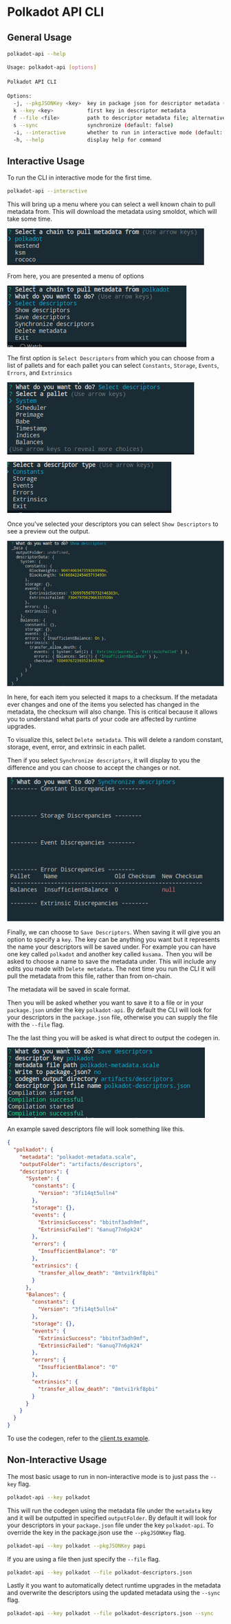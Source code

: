 # Polkadot API CLI

## General Usage

```sh
polkadot-api --help
```

```sh
Usage: polkadot-api [options]

Polkadot API CLI

Options:
  -j, --pkgJSONKey <key>  key in package json for descriptor metadata (default: "polkadot-api")
  k --key <key>           first key in descriptor metadata
  f --file <file>         path to descriptor metadata file; alternative to package json
  s --sync                synchronize (default: false)
  -i, --interactive       whether to run in interactive mode (default: false)
  -h, --help              display help for command
```

## Interactive Usage

To run the CLI in interactive mode for the first time.

```sh
polkadot-api --interactive
```

This will bring up a menu where you can select a well known chain to pull metadata
from. This will download the metadata using smoldot, which will take some time.

![Interactive Well Known Chains](./img/interactive-wellknown-chains.png)

From here, you are presented a menu of options

![Options Menu](./img/options-menu.png)

The first option is `Select Descriptors` from which you can choose from a list of
pallets and for each pallet you can select `Constants`, `Storage`, `Events`,
`Errors`, and `Extrinsics`

![Select Descriptors](./img/select-descriptors.png)

![Select Descriptor Types](./img/select-descriptor-types.png)

Once you've selected your descriptors you can select `Show Descriptors` to see
a preview out the output.

![Descriptor Preview](./img/descriptor-preview.png)

In here, for each item you selected it maps to a checksum. If the metadata ever
changes and one of the items you selected has changed in the metadata, the
checksum will also change. This is critical because it allows you
to understand what parts of your code are affected by runtime upgrades.

To visualize this, select `Delete metadata`. This will delete a random constant,
storage, event, error, and extrinsic in each pallet.

Then if you select `Synchronize descriptors`, it will display to you the difference
and you can choose to accept the changes or not.

![Sync Descriptors](./img/sync-descriptors.png)

Finally, we can choose to `Save Descriptors`. When saving it will give you
an option to specify a `key`. The key can be anything you want but it represents
the name your descriptors will be saved under. For example you can have one
key called `polkadot` and another key called `kusama.` Then you will be asked
to choose a name to save the metadata under. This will include any edits you
made with `Delete metadata`. The next time you run the CLI it will pull the
metadata from this file, rather than from on-chain.

The metadata will be saved in scale format.

Then you will be asked whether you want to save it to a file or in your
`package.json` under the key `polkadot-api`. By default the CLI will look
for your descriptors in the `package.json` file, otherwise you can supply the
file with the `--file` flag.

The the last thing you will be asked is what direct to output the codegen in.

![Save Descriptors](./img/save-descriptors.png)

An example saved descriptors file will look something like this.

```json
{
  "polkadot": {
    "metadata": "polkadot-metadata.scale",
    "outputFolder": "artifacts/descriptors",
    "descriptors": {
      "System": {
        "constants": {
          "Version": "3fi14qt5ulln4"
        },
        "storage": {},
        "events": {
          "ExtrinsicSuccess": "bbitnf3adh9mf",
          "ExtrinsicFailed": "6anuq77n6pk24"
        },
        "errors": {
          "InsufficientBalance": "0"
        },
        "extrinsics": {
          "transfer_allow_death": "8mtvi1rkf8pbi"
        }
      },
      "Balances": {
        "constants": {
          "Version": "3fi14qt5ulln4"
        },
        "storage": {},
        "events": {
          "ExtrinsicSuccess": "bbitnf3adh9mf",
          "ExtrinsicFailed": "6anuq77n6pk24"
        },
        "errors": {
          "InsufficientBalance": "0"
        },
        "extrinsics": {
          "transfer_allow_death": "8mtvi1rkf8pbi"
        }
      }
    }
  }
}
```

To use the codegen, refer to the [client.ts example](../../experiments/src/client.ts).

## Non-Interactive Usage

The most basic usage to run in non-interactive mode is to just pass the `--key` flag.

```sh
polkadot-api --key polkadot
```

This will run the codegen using the metadata file under the `metadata` key
and it will be outputted in specified `outputFolder`. By default it will
look for your descriptors in your `package.json` file under the key
`polkadot-api`. To override the key in the package.json use the `--pkgJSONKey` flag.

```sh
polkadot-api --key polkadot --pkgJSONKey papi
```

If you are using a file then just specify the `--file` flag.

```sh
polkadot-api --key polkadot --file polkadot-descriptors.json
```

Lastly it you want to automatically detect runtime upgrades in the metadata and
overwrite the descriptors using the updated metadata using the `--sync` flag.

```sh
polkadot-api --key polkadot --file polkadot-descriptors.json --sync
```
